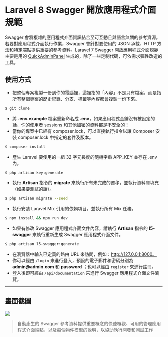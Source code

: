 # Laravel 8 Swagger 開放應用程式介面規範

Swagger 會將複雜的應用程式介面資訊結合至可互動且與語言無關的參考資源。若要對應用程式介面執行作業，Swagger 會針對要使用的 JSON 承載、HTTP 方法和特定端點提供重要的參考資料。Laravel 7 Swagger 開放應用程式介面規範主要是用的 [QuickAdminPanel](https://quickadminpanel.com) 生成的，除了一些定制代碼，可依需求彈性改造的工具。

## 使用方式
- 把整個專案複製一份到你的電腦裡，這裡指的「內容」不是只有檔案，而是指所有整個專案的歷史紀錄、分支、標籤等內容都會複製一份下來。
```sh
$ git clone
```
- 將 __.env.example__ 檔案重新命名成 __.env__，如果應用程式金鑰沒有被設定的話，你的使用者 sessions 和其他加密的資料都是不安全的！
- 當你的專案中已經有 composer.lock，可以直接執行指令以讓 Composer 安裝 composer.lock 中指定的套件及版本。
```sh
$ composer install
```
- 產⽣ Laravel 要使用的一組 32 字元長度的隨機字串 APP_KEY 並存在 .env 內。
```sh
$ php artisan key:generate
```
- 執行 __Artisan__ 指令的 __migrate__ 來執行所有未完成的遷移，並執行資料庫填充（如果要測試的話）。
```sh
$ php artisan migrate --seed
```
- 執行安裝 Laravel Mix 引用的依賴項目，並執行所有 Mix 任務。
```sh
$ npm install && npm run dev
```
- 如果有修改 Swagger 應用程式介面文件內容，請執行 __Artisan__ 指令的 __l5-swagger__ 來執行重新生成 Swagger 應用程式介面文件。
```sh
$ php artisan l5-swagger:generate
```
- 在瀏覽器中輸入已定義的路由 URL 來訪問，例如：http://127.0.0.1:8000。
- 你可以經由 `/login` 來進行登入，預設的電子郵件和密碼分別為 __admin@admin.com__ 和 __password__ ；也可以經由 `register` 來進行註冊。
- 登入後即可經由 `/api/documentation` 來進行 Swagger 應用程式介面文件瀏覽。

----

## 畫面截圖
![](https://i.imgur.com/SFAWeIO.png)
> 自動產生的 Swagger 參考資料提供重要概念的快速概觀、可用的管理應用程式介面端點，以及每個物件模型的說明，以協助執行開發和測試工作
